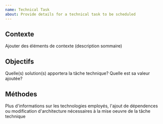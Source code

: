 ```yaml
---
name: Technical Task
about: Provide details for a technical task to be scheduled
---
```


## Contexte

Ajouter des éléments de contexte (description sommaire)

## Objectifs

Quelle(s) solution(s) apportera la tâche technique? Quelle est sa valeur ajoutée?

## Méthodes

Plus d'informations sur les technologies employés, l'ajout de dépendences ou modification d'architecture nécessaires à la mise oeuvre de la tâche technique
